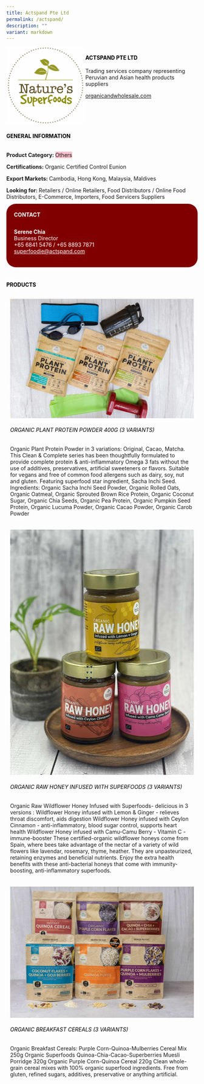 ```yaml
---
title: Actspand Pte Ltd
permalink: /actspand/
description: ""
variant: markdown
---
```

<div class="flex-paragraph"> 
<p style="text-transform: uppercase">
</p>
</div> 
<div class="flex-container" style="display: flex; flex-wrap: wrap;"> 
<div class="card sgds" style="flex: 1 1 40%; display: block;">
<img src="/images/actspand_logo.jpg">
</div> 
<div class="card-sgds" style="flex: 1 1 58%; display: block; margin-left: 3px"> 
<h4 style="text-transform: uppercase; color: black;">
<b>Actspand pte ltd
</b>
</h4> 
<p>Trading services company representing Peruvian and Asian health products suppliers
</p> 
<p>
<a href="https://organicandwholesale.com" target="_blank">organicandwholesale.com
</a>
</p> 
</div> 
</div> 
<h4 style="text-transform: uppercase; color: black;">
<b>General Information
</b>
</h4> 
<div class="flex-container" style="display: flex; flex-wrap: wrap;"> 
<div class="card sgds" style="flex: 1 1 65%; display: block; align-self: stretch"> 
<div class="flex-paragraph"> 
<p>
<b>Product Category: 
</b>
<span style="background-color: pink; border-radius: 10 px;">Others
</span>
</p> 
<p>
<b>Certifications: 
</b>Organic Certified Control Eunion
</p> 
<p>
<b>Export Markets: 
</b>Cambodia, Hong Kong, Malaysia, Maldives
</p> 
<p style="margin-bottom: 10px;">
<b>Looking for: 
</b>Retailers / Online Retailers, Food Distributors / Online Food Distributors, E-Commerce, Importers, Food Servicers Suppliers
</p> 
</div> 
</div> 
<div class="card sgds" style="flex: 1 1 35%; padding: 10px; display: block; background-color: maroon; border-radius: 25px; align-self: center;"> 
<h4 style="color: white; margin-top: 10px; margin-left: 10px;">CONTACT
</h4> 
<div class="flex-paragraph"> 
<p style="padding: 10px; color: white;">
<b>Serene Chia
</b>
<br>Business Director
<br>+65 6841 5476 / +65 8893 7871
<br>
<a href="mailto:superfoodie@actspand.com" style="color: white;">superfoodie@actspand.com
</a>
</p> 
</div> 
</div> 
</div> 
<br> 
<h4 style="text-transform: uppercase; color: black;">
<b>products
</b>
</h4> 
<div style="display: flex; flex-wrap: wrap;"> 
<div class="card sgds" style="flex: 1 1 47%; margin: 10px; display: block;"> 
<div class="flex-image" style="display: block;">
<img src="/images/actspand_product1.jpg">
</div> 
<div class="flex-paragraph"> 
<h6 style="text-transform: uppercase; color: black;">Organic Plant Protein Powder 400g (3 variants)
</h6> 
<p>Organic Plant Protein Powder in 3 variations: Original, Cacao, Matcha. This Clean &amp; Complete series has been thoughtfully formulated to provide complete protein &amp; anti-inflammatory Omega 3 fats without the use of additives, preservatives, artificial sweeteners or flavors. Suitable for vegans and free of common food allergens such as dairy, soy, nut and gluten. Featuring superfood star ingredient, Sacha Inchi Seed. Ingredients: Organic Sacha Inchi Seed Powder, Organic Rolled Oats, Organic Oatmeal, Organic Sprouted Brown Rice Protein, Organic Coconut Sugar, Organic Chia Seeds, Organic Pea Protein, Organic Pumpkin Seed Protein, Organic Lucuma Powder, Organic Cacao Powder, Organic Carob Powder
</p>
</div> 
</div> 
<div class="card sgds" style="flex: 1 1 47%; margin: 10px; display: block;"> 
<div class="flex-image" style="display: block;">
<img src="/images/actspand_product2.jpeg">
</div> 
<div class="flex-paragraph"> 
<h6 style="text-transform: uppercase; color: black;">Organic Raw Honey Infused With Superfoods (3 variants)
</h6> 
<p>Organic Raw Wildflower Honey Infused with Superfoods- delicious in 3 versions : Wildflower Honey infused with Lemon &amp; Ginger - relieves throat discomfort, aids digestion Wildflower Honey infused with Ceylon Cinnamon - anti-inflammatory, blood sugar control, supports heart health Wildflower Honey infused with Camu-Camu Berry - Vitamin C - immune-booster These certified-organic wildflower honeys come from Spain, where bees take advantage of the nectar of a variety of wild flowers like lavendar, rosemary, thyme, heather. They are unpasteurized, retaining enzymes and beneficial nutrients. Enjoy the extra health benefits with these anti-bacterial honeys that come with immunity-boosting, anti-inflammatory superfoods.
</p>
</div> 
</div> 
<div class="card sgds" style="flex: 1 1 47%; margin: 10px; display: block;"> 
<div class="flex-image" style="display: block;">
<img src="/images/actspand_product3.jpg">
</div> 
<div class="flex-paragraph"> 
<h6 style="text-transform: uppercase; color: black;">Organic Breakfast Cereals (3 variants)
</h6> 
<p>Organic Breakfast Cereals: Purple Corn-Quinoa-Mulberries Cereal Mix 250g Organic Superfoods Quinoa-Chia-Cacao-Superberries Muesli Porridge 320g Organic Purple Corn-Quinoa Cereal 220g Clean whole-grain cereal mixes with 100% organic superfood ingredients. Free from gluten, refined sugars, additives, preservative or anything artificial.
</p>
</div> 
</div> 
</div>